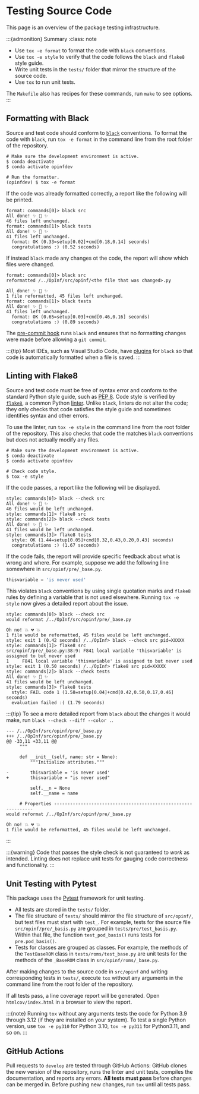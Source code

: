 # Testing Source Code

This page is an overview of the package testing infrastructure.

:::{admonition} Summary
:class: note

- Use `tox -e format` to format the code with `black` conventions.
- Use `tox -e style` to verify that the code follows the `black` and `flake8` style guide.
- Write unit tests in the `tests/` folder that mirror the structure of the source code.
- Use `tox` to run unit tests.

The `Makefile` also has recipes for these commands, run `make` to see options.
:::

## Formatting with Black

Source and test code should conform to [`black`](https://black.readthedocs.io/en/stable/) conventions.
To format the code with `black`, run `tox -e format` in the command line from the root folder of the repository.

```shell
# Make sure the development environment is active.
$ conda deactivate
$ conda activate opinfdev

# Run the formatter.
(opinfdev) $ tox -e format
```

If the code was already formatted correctly, a report like the following will be printed.

```text
format: commands[0]> black src
All done! ✨ 🍰 ✨
46 files left unchanged.
format: commands[1]> black tests
All done! ✨ 🍰 ✨
41 files left unchanged.
  format: OK (0.33=setup[0.02]+cmd[0.18,0.14] seconds)
  congratulations :) (0.52 seconds)
```

If instead `black` made any changes ot the code, the report will show which files were changed.

```text
format: commands[0]> black src
reformatted /../OpInf/src/opinf/<the file that was changed>.py

All done! ✨ 🍰 ✨
1 file reformatted, 45 files left unchanged.
format: commands[1]> black tests
All done! ✨ 🍰 ✨
41 files left unchanged.
  format: OK (0.65=setup[0.03]+cmd[0.46,0.16] seconds)
  congratulations :) (0.89 seconds)
```

The [pre-commit hook](./how_to_contribute.md#setup) runs `black` and ensures that no formatting changes were made before allowing a `git commit`.

:::{tip}
Most IDEs, such as Visual Studio Code, have [plugins](https://marketplace.visualstudio.com/items?itemName=ms-python.black-formatter) for `black` so that code is automatically formatted when a file is saved.
:::

## Linting with Flake8

Source and test code must be free of syntax error and conform to the standard Python style guide, such as [PEP 8](https://www.python.org/dev/peps/pep-0008/).
Code style is verified by [`flake8`](https://flake8.pycqa.org/en/latest/), a common Python [linter](https://en.wikipedia.org/wiki/Lint_(software)).
Unlike `black`, linters do not alter the code; they only checks that code satisfies the style guide and sometimes identifies syntax and other errors.

To use the linter, run `tox -e style` in the command line from the root folder of the repository.
This also checks that code the matches `black` conventions but does not actually modify any files.

```shell
# Make sure the development environment is active.
$ conda deactivate
$ conda activate opinfdev

# Check code style.
$ tox -e style
```

If the code passes, a report like the following will be displayed.

```text
style: commands[0]> black --check src
All done! ✨ 🍰 ✨
46 files would be left unchanged.
style: commands[1]> flake8 src
style: commands[2]> black --check tests
All done! ✨ 🍰 ✨
41 files would be left unchanged.
style: commands[3]> flake8 tests
  style: OK (1.44=setup[0.05]+cmd[0.32,0.43,0.20,0.43] seconds)
  congratulations :) (1.67 seconds)
```

If the code fails, the report will provide specific feedback about what is wrong and where.
For example, suppose we add the following line somewhere in `src/opinf/pre/_base.py`.

```python
thisvariable = 'is never used'
```

This violates `black` conventions by using single quotation marks and `flake8` rules by defining a variable that is not used elsewhere.
Running `tox -e style` now gives a detailed report about the issue.

```text
style: commands[0]> black --check src
would reformat /../OpInf/src/opinf/pre/_base.py

Oh no! 💥 💔 💥
1 file would be reformatted, 45 files would be left unchanged.
style: exit 1 (0.42 seconds) /../OpInf> black --check src pid=XXXXX
style: commands[1]> flake8 src
src/opinf/pre/_base.py:38:9: F841 local variable 'thisvariable' is assigned to but never used
1     F841 local variable 'thisvariable' is assigned to but never used
style: exit 1 (0.50 seconds) /../OpInf> flake8 src pid=XXXXX
style: commands[2]> black --check tests
All done! ✨ 🍰 ✨
41 files would be left unchanged.
style: commands[3]> flake8 tests
  style: FAIL code 1 (1.58=setup[0.04]+cmd[0.42,0.50,0.17,0.46] seconds)
  evaluation failed :( (1.79 seconds)
```

:::{tip}
To see a more detailed report from `black` about the changes it would make, run `black --check --diff --color .`.

```text
--- /../OpInf/src/opinf/pre/_base.py
+++ /../OpInf/src/opinf/pre/_base.py
@@ -33,11 +33,11 @@
     """

     def __init__(self, name: str = None):
         """Initialize attributes."""

-        thisvariable = 'is never used'
+        thisvariable = "is never used"

         self.__n = None
         self.__name = name

     # Properties --------------------------------------------------------------
would reformat /../OpInf/src/opinf/pre/_base.py

Oh no! 💥 💔 💥
1 file would be reformatted, 45 files would be left unchanged.
```

:::

:::{warning}
Code that passes the style check is not guaranteed to _work_ as intended.
Linting does not replace unit tests for gauging code correctness and functionality.
:::

## Unit Testing with Pytest

This package uses the [Pytest](https://docs.pytest.org/en/7.0.x/) framework for unit testing.

- All tests are stored in the `tests/` folder.
- The file structure of `tests/` should mirror the file structure of `src/opinf/`, but test files must start with `test_`. For example, tests for the source file `src/opinf/pre/_basis.py` are grouped in `tests/pre/test_basis.py`. Within that file, the function `test_pod_basis()` runs tests for `pre.pod_basis()`.
- Tests for classes are grouped as classes. For example, the methods of the `TestBaseROM` class in `tests/roms/test_base.py` are unit tests for the methods of the `_BaseROM` class in `src/opinf/roms/_base.py`.

After making changes to the source code in `src/opinf` and writing corresponding tests in `tests/`, execute `tox` without any arguments in the command line from the root folder of the repository.

If all tests pass, a line coverage report will be generated.
Open `htmlcov/index.html` in a browser to view the report.

:::{note}
Running `tox` without any arguments tests the code for Python 3.9 through 3.12 (if they are installed on your system).
To test a single Python version, use `tox -e py310` for Python 3.10, `tox -e py311` for Python3.11, and so on.
:::

## GitHub Actions

Pull requests to `develop` are tested through GitHub Actions:
GitHub clones the new version of the repository, runs the linter and unit tests, compiles the documentation, and reports any errors.
**All tests must pass** before changes can be merged in.
Before pushing new changes, run `tox` until all tests pass.
